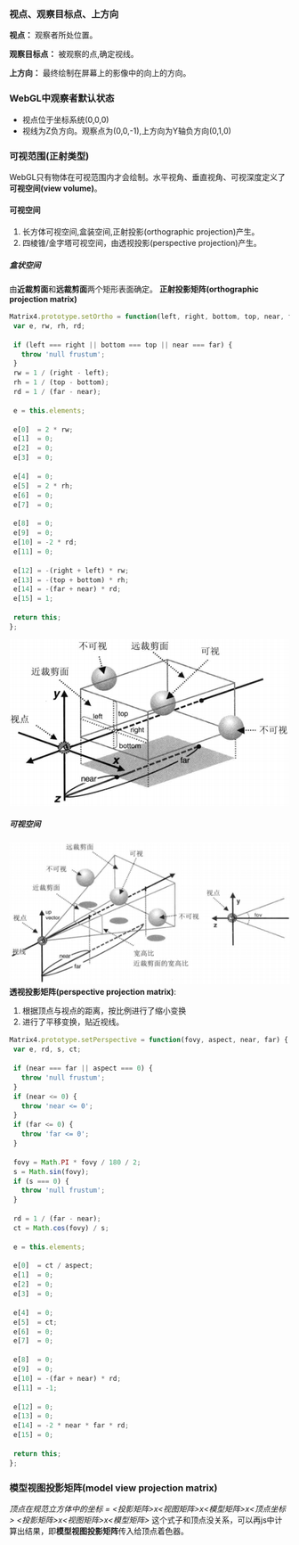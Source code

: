 
### 视点、观察目标点、上方向

**视点：** 观察者所处位置。

**观察目标点：** 被观察的点,确定视线。

**上方向：** 最终绘制在屏幕上的影像中的向上的方向。

### WebGL中观察者默认状态

 * 视点位于坐标系统(0,0,0)
 * 视线为Z负方向。观察点为(0,0,-1),上方向为Y轴负方向(0,1,0)

### 可视范围(正射类型)

WebGL只有物体在可视范围内才会绘制。水平视角、垂直视角、可视深度定义了**可视空间(view volume)**。

#### 可视空间

1. 长方体可视空间,盒装空间,正射投影(orthographic projection)产生。
2. 四棱锥/金字塔可视空间，由透视投影(perspective projection)产生。

##### 盒状空间

 由**近裁剪面**和**远裁剪面**两个矩形表面确定。
 **正射投影矩阵(orthographic projection matrix)**
 ``` javascript
Matrix4.prototype.setOrtho = function(left, right, bottom, top, near, far) {
  var e, rw, rh, rd;

  if (left === right || bottom === top || near === far) {
    throw 'null frustum';
  }
  rw = 1 / (right - left);
  rh = 1 / (top - bottom);
  rd = 1 / (far - near);

  e = this.elements;

  e[0]  = 2 * rw;
  e[1]  = 0;
  e[2]  = 0;
  e[3]  = 0;

  e[4]  = 0;
  e[5]  = 2 * rh;
  e[6]  = 0;
  e[7]  = 0;

  e[8]  = 0;
  e[9]  = 0;
  e[10] = -2 * rd;
  e[11] = 0;

  e[12] = -(right + left) * rw;
  e[13] = -(top + bottom) * rh;
  e[14] = -(far + near) * rd;
  e[15] = 1;

  return this;
};
 ```
 ![盒装空间](https://raw.githubusercontent.com/xcsf/blog-figure-bed/master/盒装空间.png)

 ##### 可视空间

 ![透视投影可视空间](https://raw.githubusercontent.com/xcsf/blog-figure-bed/master/透视投影可视空间.png)
 **透视投影矩阵(perspective projection matrix)**:
 1. 根据顶点与视点的距离，按比例进行了缩小变换
 2. 进行了平移变换，贴近视线。
 ``` javascript
 Matrix4.prototype.setPerspective = function(fovy, aspect, near, far) {
  var e, rd, s, ct;

  if (near === far || aspect === 0) {
    throw 'null frustum';
  }
  if (near <= 0) {
    throw 'near <= 0';
  }
  if (far <= 0) {
    throw 'far <= 0';
  }

  fovy = Math.PI * fovy / 180 / 2;
  s = Math.sin(fovy);
  if (s === 0) {
    throw 'null frustum';
  }

  rd = 1 / (far - near);
  ct = Math.cos(fovy) / s;

  e = this.elements;

  e[0]  = ct / aspect;
  e[1]  = 0;
  e[2]  = 0;
  e[3]  = 0;

  e[4]  = 0;
  e[5]  = ct;
  e[6]  = 0;
  e[7]  = 0;

  e[8]  = 0;
  e[9]  = 0;
  e[10] = -(far + near) * rd;
  e[11] = -1;

  e[12] = 0;
  e[13] = 0;
  e[14] = -2 * near * far * rd;
  e[15] = 0;

  return this;
};
 ```

 ### 模型视图投影矩阵(model view projection matrix)

*顶点在规范立方体中的坐标 = <投影矩阵>x<视图矩阵>x<模型矩阵>x<顶点坐标>*
*<投影矩阵>x<视图矩阵>x<模型矩阵>* 这个式子和顶点没关系，可以再js中计算出结果，即**模型视图投影矩阵**传入给顶点着色器。
